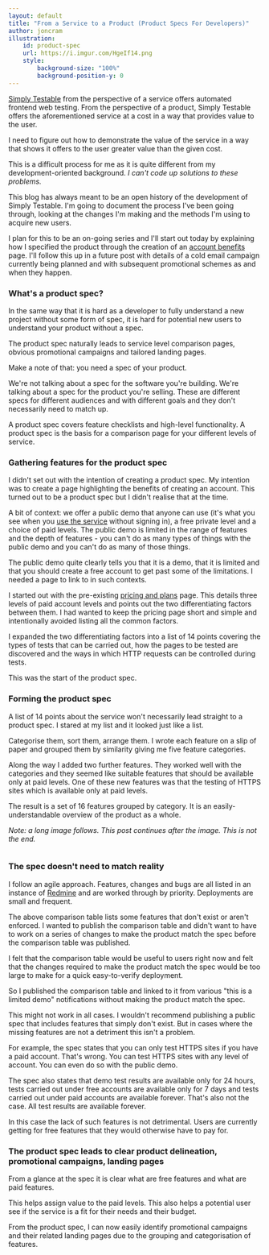 ```yaml
---
layout: default
title: "From a Service to a Product (Product Specs For Developers)"
author: joncram
illustration:
    id: product-spec
    url: https://i.imgur.com/HgeIf14.png
    style:
        background-size: "100%"
        background-position-y: 0
---
```

    
[Simply Testable](https://simplytestable.com/) from the perspective of a service offers automated frontend web testing.
From the perspective of a product, Simply Testable offers the aforementioned service at a cost in a way that provides
 value to the user.

I need to figure out how to demonstrate the value of the service in a way that shows it offers to the user
greater value than the given cost.

This is a difficult process for me as it is quite different from my development-oriented background. *I can't code
up solutions to these problems.*

This blog has always meant to be an open history of the development of Simply Testable. I'm going to document
the process I've been going through, looking at the changes I'm making and the methods I'm using to acquire new
users.

I plan for this to be an on-going series and I'll start out today by explaining how I specified the product
through the creation of an [account benefits](https://simplytestable.com/account-benefits/) page.
I'll follow this up in a future post with details of a cold email campaign currently being planned and with subsequent promotional
schemes as and when they happen.

### What's a product spec?

In the same way that it is hard as a developer to fully understand a new project without some form of spec, it
is hard for potential new users to understand your product without a spec.

The product spec naturally leads to service level comparison pages, obvious promotional campaigns and
tailored landing pages.

Make a note of that: you need a spec of your product.

We're not talking about a spec for the software you're building. We're talking about a spec for the product
you're selling. These are different specs for different audiences and with different goals and they don't
necessarily need to match up.

A product spec covers feature checklists and high-level functionality. A product spec is the basis for a comparison
page for your different levels of service.

### Gathering features for the product spec

I didn't set out with the intention of creating a product spec. My intention was to create a page highlighting
the benefits of creating an account. This turned out to be a product spec but I didn't realise that at the time.

A bit of context: we offer a public demo that anyone can use (it's what you see when you [use the service](https://gears.simplytestable.com/) without
signing in), a free private level and a choice of paid levels.
The public demo is limited in the range of features and the depth of features - you can't do as many types
of things with the public demo and you can't do as many of those things.

The public demo quite clearly tells you that it is a demo, that it is limited and that you should create a free
account to get past some of the limitations. I needed a page to link to in such contexts.

I started out with the pre-existing [pricing and plans](https://simplytestable.com/plans/) page.
This details three levels of paid account levels and points out the two differentiating factors between them.
I had wanted to keep the pricing page short and simple and intentionally avoided listing all the common factors.

I expanded the two differentiating factors into a list of 14 points covering the types of tests that can
be carried out, how the pages to be tested are discovered and the ways in which HTTP requests can be controlled
during tests.

This was the start of the product spec.

### Forming the product spec

A list of 14 points about the service won't necessarily lead straight to a product spec. I stared at my list
and it looked just like a list.

Categorise them, sort them, arrange them.
I wrote each feature on a slip of paper and grouped them by similarity giving me five feature categories.

Along the way I added two further features. They worked well with the categories and they seemed like suitable features
that should be available only at paid levels. One of these new features was that the testing of HTTPS sites which
is available only at paid levels.

The result is a set of 16 features grouped by category. It is an easily-understandable overview of the product
as a whole.

*Note: a long image follows. This post continues after the image. This is not the end.*

<img src="https://i.imgur.com/HgeIf14.png" class="img-fluid" alt="">

### The spec doesn't need to match reality

I follow an agile approach. Features, changes and bugs are all listed in an instance of [Redmine](http://www.redmine.org/)
and are worked through by priority. Deployments are small and frequent.

The above comparison table lists some features that don't exist or aren't enforced. I wanted to publish the comparison
table and didn't want to have to work on a series of changes to make the product match the spec before the
comparison table was published.

I felt that the comparison table would be useful to users right now and felt that the changes required to make
the product match the spec would be too large to make for a quick easy-to-verify deployment.

So I published the comparison table and linked to it from various "this is a limited demo" notifications
without making the product match the spec.

This might not work in all cases. I wouldn't recommend publishing a public spec that includes features
that simply don't exist. But in cases where the missing features are not a detriment this isn't a problem.

For example, the spec states that you can only test HTTPS sites if you have a paid account. That's wrong.
You can test HTTPS sites with any level of account. You can even do so with the public demo.

The spec also states that demo test results are available only for 24 hours, tests carried out under free accounts are available
only for 7 days and tests carried out under paid accounts are available forever. That's also not the case.
All test results are available forever.

In this case the lack of such features is not detrimental. Users are currently getting for free
features that they would otherwise have to pay for.

### The product spec leads to clear product delineation, promotional campaigns, landing pages

From a glance at the spec it is clear what are free features and what are paid features.

This helps assign value to the paid levels. This also helps a potential user see if the service is a fit
for their needs and their budget.

From the product spec, I can now easily identify promotional campaigns and their related landing pages due
to the grouping and categorisation of features.

